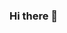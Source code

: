 ### Hi there 👋

<!--
**GDV818/GDV818** is a ✨ _special_ ✨ repository because its `README.md` (this file) appears on your GitHub profile.

Here are some ideas to get you started:

- 🔭 I’m currently working on ... coding
- 🌱 I’m currently learning ... the language of WEB designing
- 👯 I’m looking to collaborate on ...with our group
- 🤔 I’m looking for help with my soon ...projects!!!
- 💬 Ask me about  ... 
- 📫 How to reach me: ... at Pasig City in the Philippines 
- 😄 Pronouns: ... WE
- ⚡ Fun fact: ... 
-->
